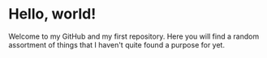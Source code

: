 # Hello, world!
Welcome to my GitHub and my first repository. Here you will find a random assortment of things that I haven't quite found a purpose for yet.

